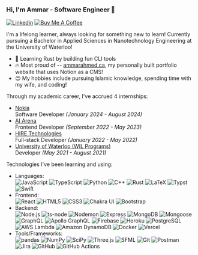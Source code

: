 ### Hi, I'm Ammar - Software Engineer 👋

[![Linkedin](https://img.shields.io/badge/-LinkedIn-blue?style=flat&logo=Linkedin&logoColor=white&link=https://www.linkedin.com/in/ammarahmed2203)](https://www.linkedin.com/in/ammarahmed2203)
[![Buy Me A Coffee](https://img.shields.io/badge/-Buy%20Me%20A%20Coffee-db4c4c?style=flat&logo=buy-me-a-coffee&logoColor=ffffff&link=https%3A%2F%2Fbuymeacoffee.com%2Fammar.ahmed
)](https://buymeacoffee.com/ammar.ahmed)

I'm a lifelong learner, always looking for something new to learn! Currently pursuing a Bachelor in Applied Sciences in Nanotechnology Engineering at the University of Waterloo!

- 🌱 Learning Rust by building fun CLI tools
- 🔥 Most proud of -- [ammarahmed.ca](https://ammarahmed.ca), my personally built portfolio website that uses Notion as a CMS!
- 😍 My hobbies include pursuing Islamic knowledge, spending time with my wife, and coding!

Through my academic career, I've accrued 4 internships:
+ [Nokia](https://nokia.com) <br/> Software Developer *(January 2024 - August 2024)*
+ [AI Arena](https://docs.aiarena.io/) <br /> Frontend Developer *(September 2022 - May 2023)*
+ [HIRE Technologies](https://www.linkedin.com/company/hiretechnologies) <br /> Full-stack Developer *(January 2022 - May 2022)*
+ [University of Waterloo (WIL Programs)](https://uwaterloo.ca/centre-for-work-integrated-learning/) <br /> Developer *(May 2021 - August 2021)*

Technologies I've been learning and using:
<!-- START -->
- Languages: <br />
	![JavaScript](https://img.shields.io/badge/JavaScript-F7DF1E?style=flat&logo=javascript&logoColor=000)
	![TypeScript](https://img.shields.io/badge/TypeScript-3178C6?style=flat&logo=typescript&logoColor=fff)
	![Python](https://img.shields.io/badge/Python-3776AB?style=flat&logo=python&logoColor=fff)
	![C++](https://img.shields.io/badge/C++-00599C?style=flat&logo=cplusplus&logoColor=fff)
	![Rust](https://img.shields.io/badge/Rust-000000?style=flat&logo=rust&logoColor=fff)
	![LaTeX](https://img.shields.io/badge/LaTeX-008080?style=flat&logo=latex&logoColor=fff)
	![Typst](https://img.shields.io/badge/Typst-239DAD?style=flat&logo=typst&logoColor=fff)
	![Swift](https://img.shields.io/badge/Swift-F05138?style=flat&logo=swift&logoColor=fff)
- Frontend: <br />
	![React](https://img.shields.io/badge/React-61DAFB?style=flat&logo=react&logoColor=000)
	![HTML5](https://img.shields.io/badge/HTML5-E34F26?style=flat&logo=html5&logoColor=fff)
	![CSS3](https://img.shields.io/badge/CSS3-1572B6?style=flat&logo=css3&logoColor=fff)
	![Chakra UI](https://img.shields.io/badge/Chakra%20UI-319795?style=flat&logo=chakraui&logoColor=fff)
	![Bootstrap](https://img.shields.io/badge/Bootstrap-7952B3?style=flat&logo=bootstrap&logoColor=fff)
- Backend: <br />
	![Node.js](https://img.shields.io/badge/Node.js-5FA04E?style=flat&logo=nodedotjs&logoColor=fff)
	![ts-node](https://img.shields.io/badge/ts--node-3178C6?style=flat&logo=tsnode&logoColor=fff)
	![Nodemon](https://img.shields.io/badge/Nodemon-76D04B?style=flat&logo=nodemon&logoColor=000)
	![Express](https://img.shields.io/badge/Express-000000?style=flat&logo=express&logoColor=fff)
	![MongoDB](https://img.shields.io/badge/MongoDB-47A248?style=flat&logo=mongodb&logoColor=fff)
	![Mongoose](https://img.shields.io/badge/Mongoose-880000?style=flat&logo=mongoose&logoColor=fff)
	![GraphQL](https://img.shields.io/badge/GraphQL-E10098?style=flat&logo=graphql&logoColor=fff)
	![Apollo GraphQL](https://img.shields.io/badge/Apollo%20GraphQL-311C87?style=flat&logo=apollographql&logoColor=fff)
	![Firebase](https://img.shields.io/badge/Firebase-FFCA28?style=flat&logo=firebase&logoColor=000)
	![Heroku](https://img.shields.io/badge/Heroku-430098?style=flat&logo=heroku&logoColor=fff)
	![PostgreSQL](https://img.shields.io/badge/PostgreSQL-4169E1?style=flat&logo=postgresql&logoColor=fff)
	![AWS Lambda](https://img.shields.io/badge/AWS%20Lambda-FF9900?style=flat&logo=awslambda&logoColor=000)
	![Amazon DynamoDB](https://img.shields.io/badge/Amazon%20DynamoDB-4053D6?style=flat&logo=amazondynamodb&logoColor=fff)
	![Docker](https://img.shields.io/badge/Docker-2496ED?style=flat&logo=docker&logoColor=fff)
	![Vercel](https://img.shields.io/badge/Vercel-000000?style=flat&logo=vercel&logoColor=fff)
- Tools/Frameworks: <br />
	![pandas](https://img.shields.io/badge/pandas-150458?style=flat&logo=pandas&logoColor=fff)
	![NumPy](https://img.shields.io/badge/NumPy-013243?style=flat&logo=numpy&logoColor=fff)
	![SciPy](https://img.shields.io/badge/SciPy-8CAAE6?style=flat&logo=scipy&logoColor=000)
	![Three.js](https://img.shields.io/badge/Three.js-000000?style=flat&logo=threedotjs&logoColor=fff)
	![SFML](https://img.shields.io/badge/SFML-8CC445?style=flat&logo=sfml&logoColor=000)
	![Git](https://img.shields.io/badge/Git-F05032?style=flat&logo=git&logoColor=fff)
	![Postman](https://img.shields.io/badge/Postman-FF6C37?style=flat&logo=postman&logoColor=fff)
	![Jira](https://img.shields.io/badge/Jira-0052CC?style=flat&logo=jira&logoColor=fff)
	![GitHub](https://img.shields.io/badge/GitHub-181717?style=flat&logo=github&logoColor=fff)
	![GitHub Actions](https://img.shields.io/badge/GitHub%20Actions-2088FF?style=flat&logo=githubactions&logoColor=fff)
<!-- END -->
